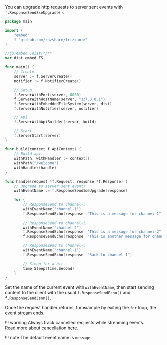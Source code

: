 You can upgrade http requests to server sent events with `f.ResponseSendSseUpgrade()`.

```go
package main

import (
	"embed"
	f "github.com/razshare/frizzante"
)

//go:embed .dist/*/**
var dist embed.FS

func main() {
	// Create.
	server := f.ServerCreate()
	notifier := f.NotifierCreate()

	// Setup.
	f.ServerWithPort(server, 8080)
	f.ServerWithHostName(server, "127.0.0.1")
	f.ServerWithEmbeddedFileSystem(server, dist)
	f.ServerWithNotifier(server, notifier)

	// Api.
	f.ServerWithApiBuilder(server, build)

	// Start.
	f.ServerStart(server)
}

func build(context f.ApiContext) {
    // Build api.
	withPath, withHandler := context()
	withPath("/welcome")
	withHandler(handle)
}

func handle(request *f.Request, response *f.Response) {
    // Upgrade to server sent events.
    withEventName := f.ResponseSendSseUpgrade(response)

    for {
        // ResponseSend to channel-1.
        withEventName("channel-1")
        f.ResponseSendEcho(response, "This is a message for channel-1")
        
        // ResponseSend to channel-2.
        withEventName("channel-2")
        f.ResponseSendEcho(response, "This is a message for channel-2")
        f.ResponseSendEcho(response, "This is another message for channel-2")

        // ResponseSend to channel-1.
        withEventName("channel-1")
        f.ResponseSendEcho(response, "Back to channel-1")

        // Sleep for a bit.
        time.Sleep(time.Second)
    }
}
```

Set the name of the current event with `withEventName`, 
then start sending content to the client with the usual `f.ResponseSendEcho()` and `f.ResponseSendJson()`.


Once the request handler returns, 
for example by exiting the `for` loop, 
the event stream ends.

!!! warning
    Always track cancelled requests while streaming events.<br/>
    Read more about cancellation [here](./cancellation.md).

!!! note
    The default event name is `message`.
